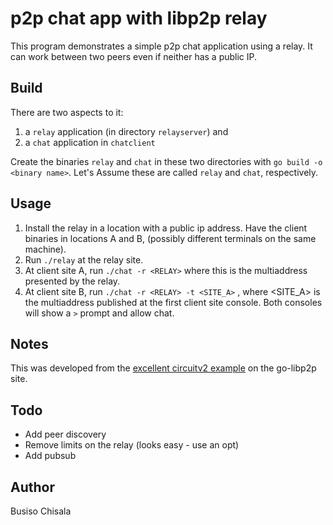 # p2p chat app with libp2p relay

This program demonstrates a simple p2p chat application using a relay. It can work between two peers even if neither has a public IP.

## Build
There are two aspects to it: 
1. a `relay` application (in directory `relayserver`) and
2. a `chat` application in `chatclient`

Create the binaries `relay` and `chat` in these two directories with `go build -o <binary name>`. Let's Assume these are called `relay` and `chat`, respectively. 

## Usage  
1. Install the relay in a location with a public ip address.  Have the client binaries in locations A and B, (possibly different terminals on the same machine). 
2. Run `./relay` at the relay site.
3. At client site A, run `./chat -r <RELAY>` where this is the multiaddress presented by the relay.
4. At client site B, run  `./chat -r <RELAY> -t <SITE_A>` ,  where <SITE_A> is the multiaddress published at the first client site console. Both consoles will show a `>` prompt and allow chat.
   
## Notes

This was developed from the [excellent circuitv2 example](https://github.com/libp2p/go-libp2p/tree/master/examples/relay) on the go-libp2p site.

## Todo
* Add peer discovery
* Remove limits on the relay (looks easy - use an opt) 
* Add pubsub

## Author
Busiso Chisala



